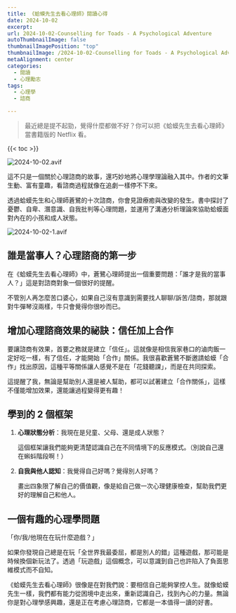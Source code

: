 ```yaml
---
title: 《蛤蟆先生去看心理師》閱讀心得
date: 2024-10-02
excerpt: 
url: 2024-10-02-Counselling for Toads - A Psychological Adventure
autoThumbnailImage: false
thumbnailImagePosition: "top"
thumbnailImage: /2024-10-02-Counselling for Toads - A Psychological Adventure/2024-10-02.avif
metaAlignment: center
categories:
  - 閱讀
  - 心理勵志
tags:
  - 心理學
  - 諮商

---
```

> 最近總是提不起勁，覺得什麼都做不好？你可以把《蛤蟆先生去看心理師》當書籍版的 Netflix 看。
<!--more-->


{{< toc >}}

![2024-10-02.avif](2024-10-02.avif)



這不只是一個關於心理諮商的故事，還巧妙地將心理學理論融入其中。作者的文筆生動、富有童趣，看諮商過程就像在追劇一樣停不下來。

透過蛤蟆先生和心理師蒼鷺的十次諮商，你會見證療癒與改變的發生。書中探討了憂鬱、自卑、潛意識、自我批判等心理問題，並運用了溝通分析理論來協助蛤蟆面對內在的小孩和成人狀態。

![2024-10-02-1.avif](2024-10-02-1.avif)

## 誰是當事人？心理諮商的第一步

在《蛤蟆先生去看心理師》中，蒼鷺心理師提出一個重要問題：「誰才是我的當事人？」這是對諮商對象一個很好的提醒。

不管別人再怎麼苦口婆心，如果自己沒有意識到需要找人聊聊/訴苦/諮商，那就跟對牛彈琴沒兩樣，牛只會覺得你很吵而已。



## 增加心理諮商效果的祕訣：信任加上合作

要讓諮商有效果，首要之務就是建立「信任」。這就像是相信我家巷口的滷肉飯一定好吃一樣，有了信任，才能開始「合作」關係。我很喜歡蒼鷺不斷邀請蛤蟆「合作」找出原因，這種平等關係讓人感覺不是在「花錢聽課」，而是在共同探索。

這提醒了我，無論是幫助別人還是被人幫助，都可以試著建立「合作關係」，這樣不僅能增加效果，還能讓過程變得更有趣！



## 學到的 2 個框架

1. **心理狀態分析**：我現在是兒童、父母、還是成人狀態？

   這個框架讓我們能夠更清楚認識自己在不同情境下的反應模式。（別說自己還在蝌蚪階段啊！）

2. **自我與他人認知**：我覺得自己好嗎？覺得別人好嗎？

   畫出四象限了解自己的價值觀，像是給自己做一次心理健康檢查，幫助我們更好的理解自己和他人。



## 一個有趣的心理學問題

「你/我/他現在在玩什麼遊戲？」

如果你發現自己總是在玩「全世界我最委屈，都是別人的錯」這種遊戲，那可能是時候換個新玩法了。透過「玩遊戲」這個概念，可以意識到自己也許陷入了負面思維模式而不自知。



《蛤蟆先生去看心理師》很像是在對我們說：要相信自己能夠掌控人生。就像蛤蟆先生一樣，我們都有能力從困境中走出來，重新認識自己，找到內心的力量。無論你是對心理學感興趣，還是正在考慮心理諮商，它都是一本值得一讀的好書。


